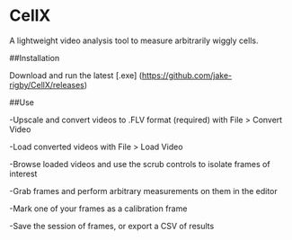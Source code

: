 CellX
=====

A lightweight video analysis tool to measure arbitrarily wiggly cells.

##Installation

Download and run the latest [.exe] (https://github.com/jake-rigby/CellX/releases) 

##Use

-Upscale and convert videos to .FLV format (required) with File > Convert Video

-Load converted videos with File > Load Video

-Browse loaded videos and use the scrub controls to isolate frames of interest

-Grab frames and perform arbitrary measurements on them in the editor

-Mark one of your frames as a calibration frame

-Save the session of frames, or export a CSV of results

